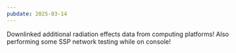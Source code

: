 ```yaml
---
pubdate: 2025-03-14
---
```


Downlinked additional radiation effects data from computing platforms!  Also performing some SSP network testing while on console!
